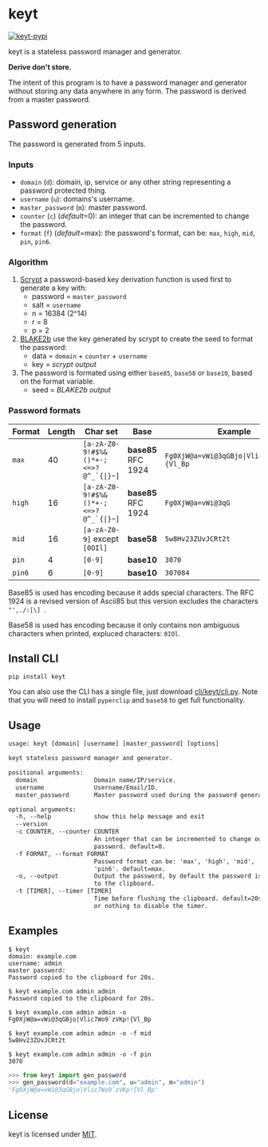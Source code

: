# keyt

[![keyt-pypi](https://img.shields.io/pypi/v/keyt.svg)](https://pypi.python.org/pypi/keyt)

keyt is a stateless password manager and generator.

**Derive don't store.**

The intent of this program is to have a password manager and generator without storing any data anywhere in any form. The password is derived from a master password.

## Password generation

The password is generated from 5 inputs.

### Inputs

* `domain` (`d`): domain, ip, service or any other string representing a password protected thing.
* `username` (`u`): domains's username.
* `master_password` (`m`): master password.
* `counter` (`c`) (*default*=0): an integer that can be incremented to change the password.
* `format` (`f`) (*default*=max): the password's format, can be: `max`, `high`, `mid`, `pin`, `pin6`.

### Algorithm

1. [Scrypt](https://en.wikipedia.org/wiki/Scrypt) a password-based key derivation function is used first to generate a key with:
    * password = `master_password`
    * salt = `username`
    * n = 16384 (2^14)
    * r = 8
    * p = 2
2. [BLAKE2b](https://en.wikipedia.org/wiki/BLAKE_(hash_function)) use the key generated by scrypt to create the seed to format the password:
    * data = `domain` + `counter` + `username`
    * key = *scrypt output*
3. The password is formated using either `base85`, `base58` or `base10`, based on the format variable.
    * seed = *BLAKE2b output*

### Password formats

| Format | Length | Char set | Base | Example |
| --- | --- | --- | --- | --- |
| `max` | 40 | ``[a-zA-Z0-9!#$%&()*+-;<=>?@^_`{\|}~]`` | **base85** RFC 1924 | ``Fg0XjW@a=vWi@3qGBjo\|Vlic7Wo9`zVKp!{Vl_Bp`` |
| `high` | 16 | ``[a-zA-Z0-9!#$%&()*+-;<=>?@^_`{\|}~]`` | **base85** RFC 1924 | `Fg0XjW@a=vWi@3qG` |
| `mid` | 16 | `[a-zA-Z0-9]` except `[0OIl]` | **base58** | `5w8Hv23ZUvJCRt2t` |
| `pin` | 4 | `[0-9]` | **base10** | `3070` |
| `pin6` | 6 | `[0-9]` | **base10** | `307084` |

Base85 is used has encoding because it adds special characters. The RFC 1924 is a
revised version of Ascii85 but this version excludes the characters `"',./:[\] `.

Base58 is used has encoding because it only contains non ambiguous characters when printed, expluced characters: `0IOl`.

## Install CLI

```shell
pip install keyt
```

You can also use the CLI has a single file, just download [cli/keyt/cli.py](./cli/keyt/cli.py). Note that you will need to install `pyperclip` and `base58` to get full functionality.

## Usage

```txt
usage: keyt [domain] [username] [master_password] [options]

keyt stateless password manager and generator.

positional arguments:
  domain                Domain name/IP/service.
  username              Username/Email/ID.
  master_password       Master password used during the password generation.

optional arguments:
  -h, --help            show this help message and exit
  --version
  -c COUNTER, --counter COUNTER
                        An integer that can be incremented to change our the
                        password. default=0.
  -f FORMAT, --format FORMAT
                        Password format can be: 'max', 'high', 'mid', 'pin' or
                        'pin6'. default=max.
  -o, --output          Output the password, by default the password is copied
                        to the clipboard.
  -t [TIMER], --timer [TIMER]
                        Time before flushing the clipboard. default=20s, use 0
                        or nothing to disable the timer.
```

## Examples

```shell
$ keyt
domain: example.com
username: admin
master password:
Password copied to the clipboard for 20s.

$ keyt example.com admin admin
Password copied to the clipboard for 20s.

$ keyt example.com admin admin -o
Fg0XjW@a=vWi@3qGBjo|Vlic7Wo9`zVKp!{Vl_Bp

$ keyt example.com admin admin -o -f mid
5w8Hv23ZUvJCRt2t

$ keyt example.com admin admin -o -f pin
3070
```

```python
>>> from keyt import gen_password
>>> gen_password(d="example.com", u="admin", m="admin")
'Fg0XjW@a=vWi@3qGBjo|Vlic7Wo9`zVKp!{Vl_Bp'
```

## License

keyt is licensed under [MIT](./LICENSE).
